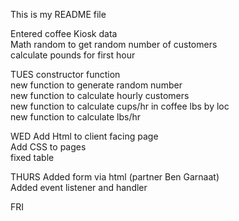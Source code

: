 This is my README file

Entered coffee Kiosk data<br>
Math random to get random number of customers<br>
calculate pounds for first hour<br>

TUES
constructor function<br>
new function to generate random number<br>
new function to calculate hourly customers<br>
new function to calculate cups/hr in coffee lbs by loc<br>
new function to calculate lbs/hr<br>

WED
Add Html to client facing page<br>
Add CSS to pages<br>
fixed table<br>

THURS
Added form via html (partner Ben Garnaat)<br>
Added event listener and handler<br>

FRI
